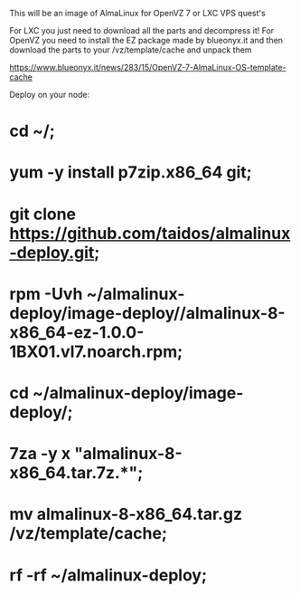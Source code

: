 This will be an image of AlmaLinux for OpenVZ 7 or LXC VPS quest's 

For LXC you just need to download all the parts and decompress it!
For OpenVZ you need to install the EZ package made by blueonyx.it and then download the parts to your /vz/template/cache and unpack them

https://www.blueonyx.it/news/283/15/OpenVZ-7-AlmaLinux-OS-template-cache

Deploy on your node:

# cd ~/;

# yum -y install p7zip.x86_64 git;

# git clone https://github.com/taidos/almalinux-deploy.git;

# rpm -Uvh ~/almalinux-deploy/image-deploy//almalinux-8-x86_64-ez-1.0.0-1BX01.vl7.noarch.rpm;

# cd ~/almalinux-deploy/image-deploy/;

# 7za -y x "almalinux-8-x86_64.tar.7z.*";

# mv almalinux-8-x86_64.tar.gz /vz/template/cache;

# rf -rf ~/almalinux-deploy;
